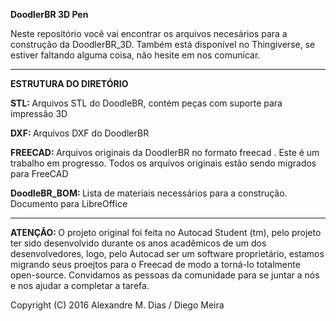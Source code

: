 <b> DoodlerBR 3D Pen </b>

Neste repositório você vai encontrar os arquivos necesários para a construção da DoodlerBR_3D.
Também está disponível no Thingiverse, se estiver faltando alguma coisa, não hesite em nos comunicar.
______________________________________________________________________________________________________________________________________

<b> ESTRUTURA DO DIRETÓRIO </b>

  <b> STL: </b> Arquivos STL do DoodleBR, contém peças com suporte para impressão 3D

  <b> DXF: </b> Arquivos DXF do DoodlerBR

  <b> FREECAD: </b> Arquivos originais da DoodlerBR no formato freecad . Este é um trabalho em progresso. 
  Todos os arquivos originais estão sendo migrados para FreeCAD

  <b> DoodleBR_BOM: </b> Lista de materiais necessários para a construção. Documento para LibreOffice
  
____________________________________________________________________________________________________________________________________

<b> ATENÇÃO: </b> O projeto original foi feita no Autocad Student (tm), pelo projeto ter sido desenvolvido durante os anos acadêmicos
de um dos desenvolvedores, logo, pelo Autocad ser um software proprietário, estamos migrando seus proejtos para o Freecad de modo a 
torná-lo totalmente open-source. Convidamos as pessoas da comunidade para se juntar a nós e nos ajudar a completar a tarefa.

Copyright (C) 2016 Alexandre M. Dias / Diego Meira
